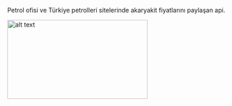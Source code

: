 Petrol ofisi ve Türkiye petrolleri sitelerinde akaryakit fiyatlarını paylaşan api.


<img src="https://i.hizliresim.com/sd4ic08.jpg" alt="alt text" width="320" height="180">
